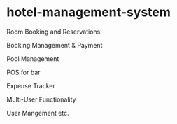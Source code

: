# hotel-management-system

  Room Booking and Reservations

  Booking Management & Payment

  Pool Management

  POS for bar

  Expense Tracker

  Multi-User Functionality

  User Mangement etc.
